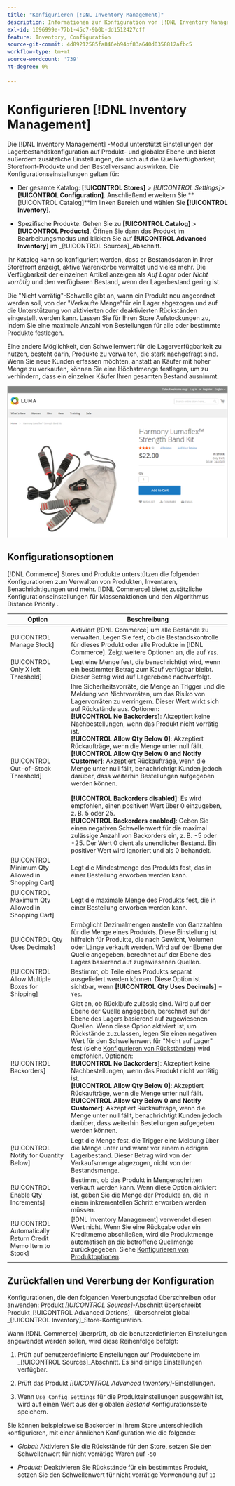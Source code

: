 ```yaml
---
title: "Konfigurieren [!DNL Inventory Management]"
description: Informationen zur Konfiguration von [!DNL Inventory Management] Optionen, die die Verfügbarkeit der Quelle, Storefront-Produkte und den Versand von Bestellungen bestimmen.
exl-id: 1696999e-77b1-45c7-9b0b-dd1512427cff
feature: Inventory, Configuration
source-git-commit: 4d89212585fa846eb94bf83a640d0358812afbc5
workflow-type: tm+mt
source-wordcount: '739'
ht-degree: 0%

---
```


# Konfigurieren [!DNL Inventory Management]

Die [!DNL Inventory Management] -Modul unterstützt Einstellungen der Lagerbestandskonfiguration auf Produkt- und globaler Ebene und bietet außerdem zusätzliche Einstellungen, die sich auf die Quellverfügbarkeit, Storefront-Produkte und den Bestellversand auswirken. Die Konfigurationseinstellungen gelten für:

- Der gesamte Katalog: **[!UICONTROL Stores]** > _[!UICONTROL Settings]_>**[!UICONTROL Configuration]**. Anschließend erweitern Sie **[!UICONTROL Catalog]**im linken Bereich und wählen Sie **[!UICONTROL Inventory]**.

- Spezifische Produkte: Gehen Sie zu **[!UICONTROL Catalog]** > **[!UICONTROL Products]**. Öffnen Sie dann das Produkt im Bearbeitungsmodus und klicken Sie auf **[!UICONTROL Advanced Inventory]** im _[!UICONTROL Sources]_Abschnitt.

Ihr Katalog kann so konfiguriert werden, dass er Bestandsdaten in Ihrer Storefront anzeigt, aktive Warenkörbe verwaltet und vieles mehr. Die Verfügbarkeit der einzelnen Artikel anzeigen als _Auf Lager_ oder _Nicht vorrätig_ und den verfügbaren Bestand, wenn der Lagerbestand gering ist.

Die &quot;Nicht vorrätig&quot;-Schwelle gibt an, wann ein Produkt neu angeordnet werden soll, von der &quot;Verkaufte Menge&quot;für ein Lager abgezogen und auf die Unterstützung von aktivierten oder deaktivierten Rückständen eingestellt werden kann. Lassen Sie für Ihren Store Aufstockungen zu, indem Sie eine maximale Anzahl von Bestellungen für alle oder bestimmte Produkte festlegen.

Eine andere Möglichkeit, den Schwellenwert für die Lagerverfügbarkeit zu nutzen, besteht darin, Produkte zu verwalten, die stark nachgefragt sind. Wenn Sie neue Kunden erfassen möchten, anstatt an Käufer mit hoher Menge zu verkaufen, können Sie eine Höchstmenge festlegen, um zu verhindern, dass ein einzelner Käufer Ihren gesamten Bestand ausnimmt.

![Beispiel auf Lager, nur 1 links](assets/storefront-stock-options-1-left.png)

## Konfigurationsoptionen

[!DNL Commerce] Stores und Produkte unterstützen die folgenden Konfigurationen zum Verwalten von Produkten, Inventaren, Benachrichtigungen und mehr. [!DNL Commerce] bietet zusätzliche Konfigurationseinstellungen für Massenaktionen und den Algorithmus Distance Priority .

| Option | Beschreibung |
|--|--|
| [!UICONTROL Manage Stock] | Aktiviert [!DNL Commerce] um alle Bestände zu verwalten. Legen Sie fest, ob die Bestandskontrolle für dieses Produkt oder alle Produkte in [!DNL Commerce]. Zeigt weitere Optionen an, die auf `Yes`. |
| [!UICONTROL Only X left Threshold] | Legt eine Menge fest, die benachrichtigt wird, wenn ein bestimmter Betrag zum Kauf verfügbar bleibt. Dieser Betrag wird auf Lagerebene nachverfolgt. |
| [!UICONTROL Out-of-Stock Threshold] | Ihre Sicherheitsvorräte, die Menge an Trigger und die Meldung von Nichtvorräten, um das Risiko von Lagervorräten zu verringern. Dieser Wert wirkt sich auf Rückstände aus. Optionen:<br />**[!UICONTROL No Backorders]**: Akzeptiert keine Nachbestellungen, wenn das Produkt nicht vorrätig ist.<br />**[!UICONTROL Allow Qty Below 0]**: Akzeptiert Rückaufträge, wenn die Menge unter null fällt.<br />**[!UICONTROL Allow Qty Below 0 and Notify Customer]**: Akzeptiert Rückaufträge, wenn die Menge unter null fällt, benachrichtigt Kunden jedoch darüber, dass weiterhin Bestellungen aufgegeben werden können.<br /><br />**[!UICONTROL Backorders disabled]**: Es wird empfohlen, einen positiven Wert über 0 einzugeben, z. B. 5 oder 25. <br/>**[!UICONTROL Backorders enabled]**: Geben Sie einen negativen Schwellenwert für die maximal zulässige Anzahl von Backorders ein, z. B. -5 oder -25. Der Wert 0 dient als unendlicher Bestand. Ein positiver Wert wird ignoriert und als 0 behandelt. |
| [!UICONTROL Minimum Qty Allowed in Shopping Cart] | Legt die Mindestmenge des Produkts fest, das in einer Bestellung erworben werden kann. |
| [!UICONTROL Maximum Qty Allowed in Shopping Cart] | Legt die maximale Menge des Produkts fest, die in einer Bestellung erworben werden kann. |
| [!UICONTROL Qty Uses Decimals] | Ermöglicht Dezimalmengen anstelle von Ganzzahlen für die Menge eines Produkts. Diese Einstellung ist hilfreich für Produkte, die nach Gewicht, Volumen oder Länge verkauft werden. Wird auf der Ebene der Quelle angegeben, berechnet auf der Ebene des Lagers basierend auf zugewiesenen Quellen. |
| [!UICONTROL Allow Multiple Boxes for Shipping] | Bestimmt, ob Teile eines Produkts separat ausgeliefert werden können. Diese Option ist sichtbar, wenn **[!UICONTROL Qty Uses Decimals]** = `Yes`. |
| [!UICONTROL Backorders] | Gibt an, ob Rückläufe zulässig sind. Wird auf der Ebene der Quelle angegeben, berechnet auf der Ebene des Lagers basierend auf zugewiesenen Quellen. Wenn diese Option aktiviert ist, um Rückstände zuzulassen, legen Sie einen negativen Wert für den Schwellenwert für &quot;Nicht auf Lager&quot; fest (siehe [Konfigurieren von Rückständen](backorders.md)) wird empfohlen. Optionen:<br />**[!UICONTROL No Backorders]**: Akzeptiert keine Nachbestellungen, wenn das Produkt nicht vorrätig ist.<br />**[!UICONTROL Allow Qty Below 0]**: Akzeptiert Rückaufträge, wenn die Menge unter null fällt.<br />**[!UICONTROL Allow Qty Below 0 and Notify Customer]**: Akzeptiert Rückaufträge, wenn die Menge unter null fällt, benachrichtigt Kunden jedoch darüber, dass weiterhin Bestellungen aufgegeben werden können. |
| [!UICONTROL Notify for Quantity Below] | Legt die Menge fest, die Trigger eine Meldung über die Menge unter und warnt vor einem niedrigen Lagerbestand. Dieser Betrag wird von der Verkaufsmenge abgezogen, nicht von der Bestandsmenge. |
| [!UICONTROL Enable Qty Increments] | Bestimmt, ob das Produkt in Mengenschritten verkauft werden kann. Wenn diese Option aktiviert ist, geben Sie die Menge der Produkte an, die in einem inkrementellen Schritt erworben werden müssen. |
| [!UICONTROL Automatically Return Credit Memo Item to Stock] | [!DNL Inventory Management] verwendet diesen Wert nicht. Wenn Sie eine Rückgabe oder ein Kreditmemo abschließen, wird die Produktmenge automatisch an die betroffene Quellmenge zurückgegeben. Siehe [Konfigurieren von Produktoptionen](product-options.md). |

## Zurückfallen und Vererbung der Konfiguration

Konfigurationen, die den folgenden Vererbungspfad überschreiben oder anwenden: Produkt _[!UICONTROL Sources]_-Abschnitt überschreibt Produkt_[!UICONTROL Advanced Options]_ überschreibt global _[!UICONTROL Inventory]_Store-Konfiguration.

Wann [!DNL Commerce] überprüft, ob die benutzerdefinierten Einstellungen angewendet werden sollen, wird diese Reihenfolge befolgt:

1. Prüft auf benutzerdefinierte Einstellungen auf Produktebene im _[!UICONTROL Sources]_Abschnitt. Es sind einige Einstellungen verfügbar.

1. Prüft das Produkt _[!UICONTROL Advanced Inventory]_-Einstellungen.

1. Wenn `Use Config Settings` für die Produkteinstellungen ausgewählt ist, wird auf einen Wert aus der globalen _Bestand_ Konfigurationsseite speichern.

Sie können beispielsweise Backorder in Ihrem Store unterschiedlich konfigurieren, mit einer ähnlichen Konfiguration wie die folgende:

- _Global:_ Aktivieren Sie die Rückstände für den Store, setzen Sie den Schwellenwert für nicht vorrätige Waren auf `-50`

- _Produkt:_ Deaktivieren Sie Rückstände für ein bestimmtes Produkt, setzen Sie den Schwellenwert für nicht vorrätige Verwendung auf `10`
